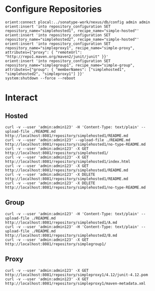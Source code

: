 <!--

    Sonatype Nexus (TM) Open Source Version
    Copyright (c) 2008-2015 Sonatype, Inc.
    All rights reserved. Includes the third-party code listed at http://links.sonatype.com/products/nexus/oss/attributions.

    This program and the accompanying materials are made available under the terms of the Eclipse Public License Version 1.0,
    which accompanies this distribution and is available at http://www.eclipse.org/legal/epl-v10.html.

    Sonatype Nexus (TM) Professional Version is available from Sonatype, Inc. "Sonatype" and "Sonatype Nexus" are trademarks
    of Sonatype, Inc. Apache Maven is a trademark of the Apache Software Foundation. M2eclipse is a trademark of the
    Eclipse Foundation. All other trademarks are the property of their respective owners.

-->
# Configure Repositories

    orient:connect plocal:../sonatype-work/nexus/db/config admin admin
    orient:insert 'into repository_configuration SET repository_name="simplehosted1", recipe_name="simple-hosted"'
    orient:insert 'into repository_configuration SET repository_name="simplehosted2", recipe_name="simple-hosted"'
    orient:insert 'into repository_configuration SET repository_name="simpleproxy1", recipe_name="simple-proxy", attributes={"proxy": { "remoteUrl": "http://repo1.maven.org/maven2/junit/junit" }}'
    orient:insert 'into repository_configuration SET repository_name="simplegroup1", recipe_name="simple-group", attributes={"group": { "memberNames": ["simplehosted1", "simplehosted2", "simpleproxy1"] }}'
    system:shutdown --force --reboot

# Interact

## Hosted

    curl -v --user 'admin:admin123' -H 'Content-Type: text/plain' --upload-file ./README.md http://localhost:8081/repository/simplehosted1/README.md
    curl -v --user 'admin:admin123' --upload-file ./README.md http://localhost:8081/repository/simplehosted1/no-type-README.md
    curl -v --user 'admin:admin123' -X GET http://localhost:8081/repository/simplehosted1/
    curl -v --user 'admin:admin123' -X GET http://localhost:8081/repository/simplehosted1/index.html
    curl -v --user 'admin:admin123' -X GET http://localhost:8081/repository/simplehosted1/README.md
    curl -v --user 'admin:admin123' -X DELETE http://localhost:8081/repository/simplehosted1/README.md
    curl -v --user 'admin:admin123' -X DELETE http://localhost:8081/repository/simplehosted1/no-type-README.md

## Group

    curl -v --user 'admin:admin123' -H 'Content-Type: text/plain' --upload-file ./README.md http://localhost:8081/repository/simplehosted1/A.md
    curl -v --user 'admin:admin123' -H 'Content-Type: text/plain' --upload-file ./README.md http://localhost:8081/repository/simplehosted2/B.md
    curl -v --user 'admin:admin123' -X GET http://localhost:8081/repository/simplegroup1/

## Proxy

    curl -v --user 'admin:admin123' -X GET http://localhost:8081/repository/simpleproxy1/4.12/junit-4.12.pom
    curl -v --user 'admin:admin123' -X GET http://localhost:8081/repository/simpleproxy1/maven-metadata.xml

